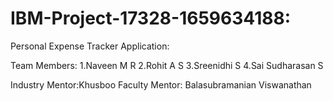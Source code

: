 # IBM-Project-17328-1659634188:

Personal Expense Tracker Application:

Team Members:
1.Naveen M R
2.Rohit A S
3.Sreenidhi S
4.Sai Sudharasan S

Industry Mentor:Khusboo
Faculty Mentor: Balasubramanian Viswanathan
